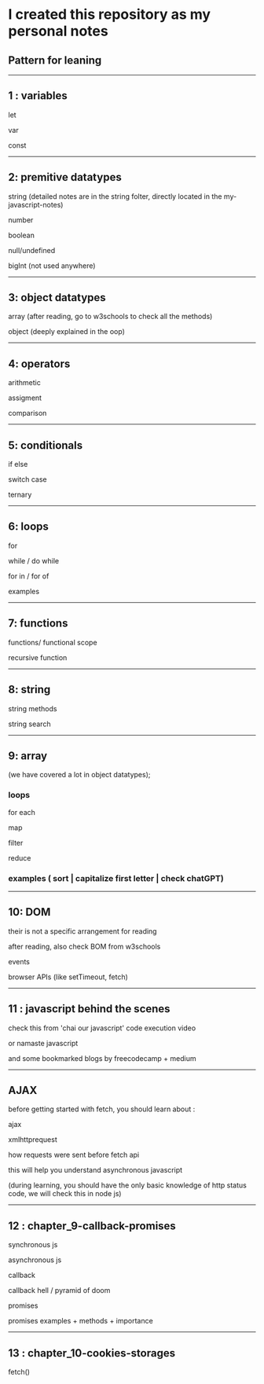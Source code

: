 # I created this repository as my personal notes

## Pattern for leaning

---

## 1 : variables

let 

var

const

---

## 2: premitive datatypes


string (detailed notes are in the string folter, directly located in the my-javascript-notes)

number

boolean

null/undefined 

bigInt (not used anywhere)

---

## 3: object datatypes

array  (after reading, go to w3schools to check all the methods)

object  (deeply explained in the oop)


---


## 4: operators

arithmetic

assigment

comparison

---


## 5: conditionals

if else

switch case

ternary

---




## 6: loops

for

while / do while

for in / for of

examples

---


## 7: functions

functions/ functional scope

recursive function

---

## 8: string

string methods

string search



---

## 9: array

(we have covered a lot in object datatypes);

### loops 

for each

map

filter

reduce

### examples ( sort | capitalize first letter | check chatGPT)


---

## 10: DOM

their is not a specific arrangement for reading

after reading, also check BOM from w3schools

events


browser APIs (like setTimeout, fetch)



---


## 11 : javascript behind the scenes

check this from 'chai our javascript' code execution video

or namaste javascript

and some bookmarked blogs by freecodecamp + medium




---


## AJAX 


before getting started with fetch, you should learn about :

ajax

xmlhttprequest

how requests were sent before fetch api

this will help you understand asynchronous javascript

(during learning, you should have the only basic knowledge of http status code, we will check this in node js)




---


## 12 : chapter_9-callback-promises

synchronous js

asynchronous js

callback

callback hell / pyramid of doom

promises

promises examples + methods + importance


---

## 13 : chapter_10-cookies-storages

fetch()
